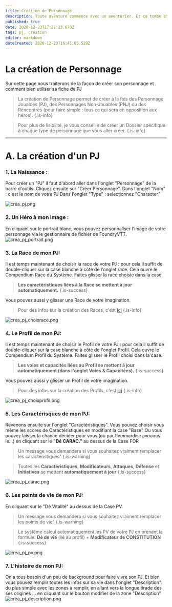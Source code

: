 ```yaml
---
title: Création de Personnage
description: Toute aventure commence avec un aventurier. Et ça tombe bien c'est ici que la votre commence
published: true
date: 2020-12-23T17:27:23.670Z
tags: pj, création
editor: markdown
dateCreated: 2020-12-23T16:41:05.529Z
---
```


# La création de Personnage
Sur cette page nous traiterons de la façon de créer son personnage et comment bien utiliser sa fiche de PJ

> La création de Personnage permet de créer à la fois des Personnage Jouables (PJ), des Personnages Non-Jouables (PNJ) ou des Rencontres (pour faire simple : tous ce qui sera en opposition aux héros).
{.is-info}

> Pour plus de lisibilité, je vous conseille de créer un Dossier spécifique à chaque type de personnage que vous aller créer.
{.is-info}
---

# A. La création d'un PJ
### 1. La Naissance :
Pour créer un "PJ" il faut d'abord aller dans l'onglet "Personnage" de la barre d'outils. 
Cliquez ensuite sur "Créer Personnage".
Dans l'onglet "Nom" : c'est le nom de votre PJ
Dans l'onglet "Type" : selectionnez "Character"

![créa_pj.png](/images/chroniquesoubliees/créa_pj.png)

### 2. Un Héro à mon image :
En cliquant sur le portrait blanc, vous pouvez personnaliser l'image de votre personnage via le gestionnaire de fichier de FoundryVTT.
![créa_pj_portrait.png](/images/chroniquesoubliees/créa_pj_portrait.png)

### 3. La Race de mon PJ:
Il est temps maintenant de choisir la race de votre PJ : pour cela il suffit de double-cliquer sur la case blanche à côté de l'onglet race.
Cela ouvre le Compendium Race du Système. Faites glisser la race choisie dans la case. 
> **Les caractéristiques liées à la Race se mettent à jour automatiquement.**
{.is-success}

Vous pouvez aussi y glisser une Race de votre imagination.
> Pour des infos sur la création des Races, c'est [ici](/fr/systemes/fr-chrooubliees/species)
{.is-info}

![créa_pj_choixrace.png](/images/chroniquesoubliees/créa_pj_choixrace.png)

### 4. Le Profil de mon PJ:
Il est temps maintenant de choisir le Profil de votre PJ : pour cela il suffit de double-cliquer sur la case blanche à côté de l'onglet Profil.
Cela ouvre le Compendium Profil du Système. Faites glisser le Profil choisi dans la case. 
> **Les voies et capacités liées au Profil se mettent à jour automatiquement (dans l'onglet Voies & Capacitées).**
{.is-success}

Vous pouvez aussi y glisser un Profil de votre imagination.
> Pour des infos sur la création des Profils, c'est [ici](/fr/systemes/fr-chrooubliees/customisation)
{.is-info}

![créa_pj_choixprofil.png](/images/chroniquesoubliees/créa_pj_choixprofil.png)

### 5. Les Caractérisques de mon PJ:
Revenons ensuite sur l'onglet "Caractéristiques".
Vous pouvez choisir vous même les scores de Caractéristiques en modifiant la case "Base"
Ou vous pouvez laisser la chance décider pour vous (ou par flemmardise avouons le...) en cliquant sur le **"Dé CARAC."** au dessus de la Case FOR
> Un message vous demandera si vous souhaitez vraiment remplacer les caractéristiques"
{.is-warning}

> Toutes les **Caractéristiques**, **Modificateurs**, **Attaques**, **Défense** et **Initiatives** se mettent **automatiquement à jour**
{.is-success}

![créa_pj_carac.png](/images/chroniquesoubliees/créa_pj_carac.png)

### 6. Les points de vie de mon PJ:
En cliquant sur le "Dé Vitalité" au dessus de la Case PV.

> Un message vous demandera si vous souhaitez vraiment remplacer les points de vie"
{.is-warning}

> Le système calcul automatiquement les PV de votre PJ en prenant la formule:
**Dé de vie** (lié au profil) + **Modificateur de CONSTITUTION**
{.is-success}

![créa_pj_pv.png](/images/chroniquesoubliees/créa_pj_pv.png)

### 7. L'histoire de mon PJ:
On a tous besoin d'un peu de background pour faire vivre son PJ.
Et bien vous pouvez remplir toutes les infos sur sa vie dans l'onglet "Description":
du plus simple avec les zones à remplir, en allant vers la longue tirade des ses origines ... en cliquant sur le bouton modifier de la zone "Description"
![créa_pj_description.png](/images/chroniquesoubliees/créa_pj_description.png)